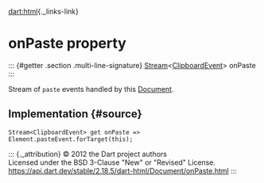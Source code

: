 [dart:html](../../dart-html/dart-html-library){._links-link}

onPaste property
================

::: {#getter .section .multi-line-signature}
[Stream](../../dart-async/stream-class)\<[ClipboardEvent](../clipboardevent-class)\>
onPaste
:::

Stream of `paste` events handled by this [Document](../document-class).

Implementation {#source}
--------------

``` {.language-dart data-language="dart"}
Stream<ClipboardEvent> get onPaste => Element.pasteEvent.forTarget(this);
```

::: {._attribution}
© 2012 the Dart project authors\
Licensed under the BSD 3-Clause \"New\" or \"Revised\" License.\
<https://api.dart.dev/stable/2.18.5/dart-html/Document/onPaste.html>
:::
